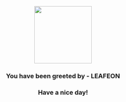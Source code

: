 <p align="center">
            <img src="https://raw.githubusercontent.com/PokeAPI/sprites/master/sprites/pokemon/470.png" width="150" height="150">
          </p>
          <h3 align="center">You have been greeted by - <b>LEAFEON</b></h3>
          <h3 align="center">Have a nice day!</h3>
